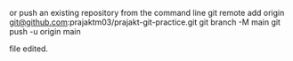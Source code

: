 or push an existing repository from the command line
git remote add origin git@github.com:prajaktm03/prajakt-git-practice.git
git branch -M main
git push -u origin main



file edited.
